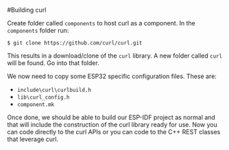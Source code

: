 #Building curl

Create folder called `components` to host curl as a component.  In the `components` folder run:

```
$ git clone https://github.com/curl/curl.git
```

This results in a download/clone of the `curl` library.  A new folder called `curl` will be found.  Go into that folder.

We now need to copy some ESP32 specific configuration files.  These are:

* `include\curl\curlbuild.h`
* `lib\curl_config.h`
* `component.mk`

Once done, we should be able to build our ESP-IDF project as normal and that will include the construction
of the curl library ready for use.  Now you can code directly to the curl APIs or you can code to the 
C++ REST classes that leverage curl.